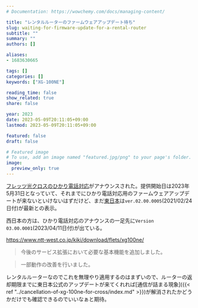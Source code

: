 ```yaml
---
# Documentation: https://wowchemy.com/docs/managing-content/

title: "レンタルルーターのファームウェアアップデート待ち"
slug: waiting-for-firmware-update-for-a-rental-router
subtitle: ""
summary: ""
authors: []

aliases:
- 1683630665

tags: []
categories: []
keywords: ["XG-100NE"]

reading_time: false
show_related: true
share: false

year: 2023
date: 2023-05-09T20:11:05+09:00
lastmod: 2023-05-09T20:11:05+09:00

featured: false
draft: false

# Featured image
# To use, add an image named "featured.jpg/png" to your page's folder.
image:
  preview_only: true
---
```


[フレッツ光クロスのひかり電話対応](https://www.ntt-east.co.jp/release/detail/20230508_01.html)がアナウンスされた。提供開始日は2023年5月31日となっていて、それまでにひかり電話対応用のファームウェアアップデートが来ないといけないはずだけど、まだ[東日本](https://web116.jp/ced/support/version/broadband/xg_100ne/)は`ver.02.00.0005`(2021/02/24日付)が最新との表示。

西日本の方は、ひかり電話対応のアナウンスの一足先に`Version 03.00.0001`(2023/04/11日付)が出ている。

https://www.ntt-west.co.jp/kiki/download/flets/xg100ne/
> 今後のサービス拡張において必要な基本機能を追加しました。

> 一部動作の改善を行いました。

レンタルルーターなのでこれを無理やり適用するのはまずいので、ルーターの返却期限までに東日本公式のアップデートが来てくれれば[通信が詰まる現象]({{< ref "../cancellation-of-xg-100ne-for-cross/index.md" >}})が解消されたかどうかだけでも確認できるのでいいなぁと期待。
